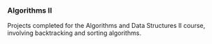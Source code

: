 ### Algorithms II

Projects completed for the Algorithms and Data Structures II course, involving backtracking and sorting algorithms.